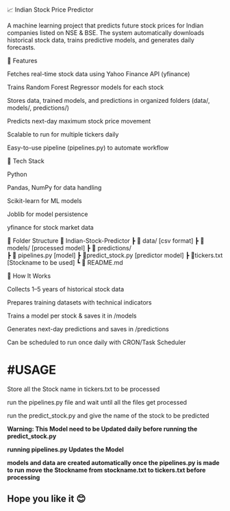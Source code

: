 📈 Indian Stock Price Predictor

A machine learning project that predicts future stock prices for Indian companies listed on NSE & BSE. The system automatically downloads historical stock data, trains predictive models, and generates daily forecasts.

🔹 Features

Fetches real-time stock data using Yahoo Finance API (yfinance)

Trains Random Forest Regressor models for each stock

Stores data, trained models, and predictions in organized folders (data/, models/, predictions/)

Predicts next-day maximum stock price movement

Scalable to run for multiple tickers daily

Easy-to-use pipeline (pipelines.py) to automate workflow

🔹 Tech Stack

Python

Pandas, NumPy for data handling

Scikit-learn for ML models

Joblib for model persistence

yfinance for stock market data

🔹 Folder Structure
📂 Indian-Stock-Predictor
 ┣ 📂 data/  [csv format]
 ┣ 📂 models/   [processed model]
 ┣ 📂 predictions/  
 ┣ 📜 pipelines.py  [model]
 ┣ 📜predict_stock.py [predictor model]
 ┣ 📜tickers.txt [Stockname to be used]
 ┗ 📜 README.md     

🔹 How It Works

Collects 1–5 years of historical stock data

Prepares training datasets with technical indicators

Trains a model per stock & saves it in /models

Generates next-day predictions and saves in /predictions

Can be scheduled to run once daily with CRON/Task Scheduler




# #USAGE
Store all the Stock name in tickers.txt to be processed

run the pipelines.py file and wait until all the files get processed

run the predict_stock.py and give the name of the stock to be predicted

**Warning: This Model need to be Updated daily before running the predict_stock.py**

**running pipelines.py Updates the Model**

**models and data are created automatically once the pipelines.py is made to run**
**move the Stockname from stockname.txt to tickers.txt before processing**

## Hope you like it 😊
